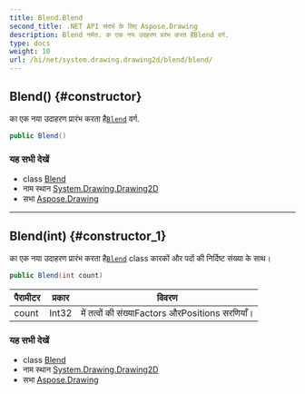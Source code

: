 ```yaml
---
title: Blend.Blend
second_title: .NET API संदर्भ के लिए Aspose.Drawing
description: Blend नर्मत. क एक नय उदहरण प्ररंभ करत हैBlend वर्ग.
type: docs
weight: 10
url: /hi/net/system.drawing.drawing2d/blend/blend/
---
```

## Blend() {#constructor}

का एक नया उदाहरण प्रारंभ करता है[`Blend`](../) वर्ग.

```csharp
public Blend()
```

### यह सभी देखें

* class [Blend](../)
* नाम स्थान [System.Drawing.Drawing2D](../../blend/)
* सभा [Aspose.Drawing](../../../)

---

## Blend(int) {#constructor_1}

का एक नया उदाहरण प्रारंभ करता है[`Blend`](../) class कारकों और पदों की निर्दिष्ट संख्या के साथ।

```csharp
public Blend(int count)
```

| पैरामीटर | प्रकार | विवरण |
| --- | --- | --- |
| count | Int32 | में तत्वों की संख्याFactors औरPositions सरणियाँ। |

### यह सभी देखें

* class [Blend](../)
* नाम स्थान [System.Drawing.Drawing2D](../../blend/)
* सभा [Aspose.Drawing](../../../)


